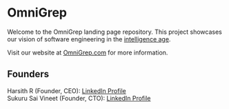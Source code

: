 # OmniGrep

Welcome to the OmniGrep landing page repository. This project showcases our vision of software engineering in the [intelligence age](https://ia.samaltman.com/).

Visit our website at [OmniGrep.com](http://omnigrep.com) for more information.

## Founders

Harsith R (Founder, CEO): [LinkedIn Profile](https://www.linkedin.com/in/harsith-r)  
Sukuru Sai Vineet (Founder, CTO): [LinkedIn Profile](https://www.linkedin.com/in/saivineet/)
